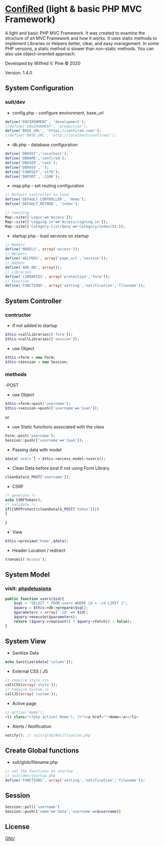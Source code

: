 # [ConfiRed](https://confired.com) (light & basic PHP MVC Framework)

A light and basic PHP MVC Framework. It was created to examine the structure of an MVC Framework and how it works. It uses static methods to implement Libraries or Helpers better, clear, and easy management. In some PHP versions, a static method is slower than non-static methods. You can also use object-oriented approach.

Developed by Wilfred V. Pine © 2020

Version: 1.4.0


## System Configuration

### suit/dev

* config.php - configure environment, base_url

```php
define('ENVIRONMENT', 'development');
//define('ENVIRONMENT', 'production');
define('BASE_URL', 'https://confired.com/');
//define('BASE_URL', 'http://localhost/confired/');
```

* db.php - database configuration

```php
define('DBHOST','localhost');
define('DBNAME','confired');
define('DBUSER','root');
define('DBPASS','');
define('CHARSET','utf8');
define('DBPORT',':3306');
```

* map.php - set routing configuration

```php
// Default controller to load
define('DEFAULT_CONTROLLER', 'Home');
define('DEFAULT_METHOD', 'index');

// roouting
Map::site(['Login'=>'Access']);
Map::site(['Logging-in'=>'Access/signing_in']);
Map::site(['Category-list/@any'=>'Category/index/$1']);
```

* startup.php - load services on startup

```php
// Models
define('MODELS', array('access'));
// Helpers
define('HELPERS', array('page_url','session'));
// Addons
define('ADD_ON', array());
// Libraries
define('LIBRARIES', array('protection','form'));
// Function
define('FUNCTIONS', array('setting','notification','filename'));
```

## System Controller

### contructor

* if not added to startup

```php
$this->callLibraries(['form']);
$this->callLibraries(['session']);
```
* use Object

```php
$this->form = new Form;
$this->session = new Session;
```

### methods

-POST

* use Object

```php
$this->form->post('username');
$this->session->push(['username'=>'Juan']);
```
 or

* use Static functions associated with the class

```php
Form::post('username');
Session::push(['username'=>'Juan']);
```

* Passing data with model

```php
$data['users'] = $this->access_model->users();
```

* Clean Data before post if not using Form Library

```php
cleanData($_POST['username']);
```

* CSRF

```php
/* generate */
echo CSRFToken();
/* validate */
if(CSRFProtect(cleanData($_POST['token'])))
{
    
}
```

* View

```php
$this->preview('home',$data);
```

* Header Location / redirect

```php
transmit('Access');
```

## System Model

### visit: [phpdelusions](https://phpdelusions.net/pdo)

```php
public function users($id){
    $sql = "SELECT * FROM users WHERE id = :id LIMIT 1";
    $query = $this->db->prepare($sql);
    $parameters = array(':id' => $id);
    $query->execute($parameters);
    return ($query->rowcount() ? $query->fetch() : false);
}
```

## System View

* Sanitize Data

```php
echo Sanitize($data['column']);
```

* External CSS / JS

```php
// require style.css
callCSS(array('style'));
// require custom.js
callJS(array('custom'));
```

* Active page

```php
// active('Home');
<li class="<?php active('Home'); ?>"><a href="">Home</a></li>
```

* Alerts / Notification

```php
notify(); // suit/glob/Notification.php
```

## Create Global functions

* suit/glob/filename.php

```php
// set the functions on startup
// suit/dev/startup.php
define('FUNCTIONS', array('setting','notification','filename'));
```

## Session

```php
Session::pull('username')
Session::push(['name'=>'data','username'=>$username])
```

## License
[GNU](https://github.com/wilfredpine/confired/blob/main/LICENSE)

